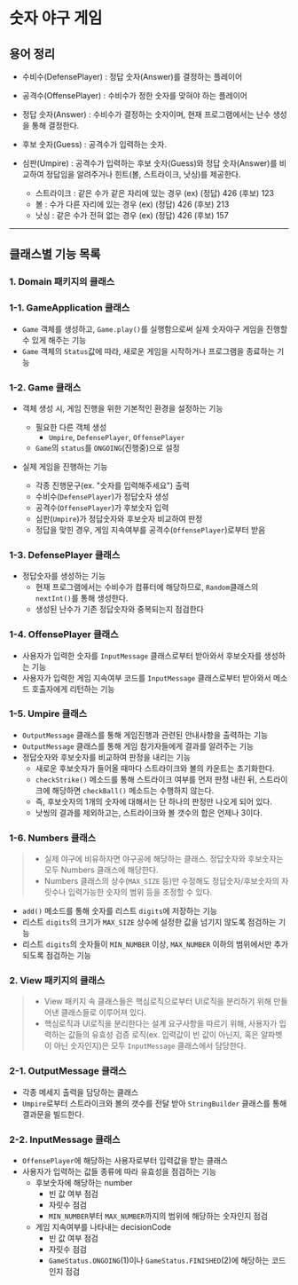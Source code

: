 # 숫자 야구 게임
## 용어 정리
* 수비수(DefensePlayer) : 정답 숫자(Answer)를 결정하는 플레이어
* 공격수(OffensePlayer) : 수비수가 정한 숫자를 맞혀야 하는 플레이어 

  
* 정답 숫자(Answer) : 수비수가 결정하는 숫자이며, 현재 프로그램에서는 난수 생성을 통해 결정한다. 
* 후보 숫자(Guess) : 공격수가 입력하는 숫자. 

* 심판(Umpire) : 공격수가 입력하는 후보 숫자(Guess)와 정답 숫자(Answer)를 비교하여 정답임을 알려주거나 힌트(볼, 스트라이크, 낫싱)를 제공한다.
    * 스트라이크 : 같은 수가 같은 자리에 있는 경우 (ex) (정답) 426  (후보) 123 
    * 볼 :  수가 다른 자리에 있는 경우 (ex) (정답) 426 (후보) 213
    * 낫싱 : 같은 수가 전혀 없는 경우 (ex) (정답) 426 (후보) 157
---
## 클래스별 기능 목록 
### 1. Domain 패키지의 클래스
### 1-1. GameApplication 클래스
* `Game` 객체를 생성하고, `Game.play()`를 실행함으로써 실제 숫자야구 게임을 진행할 수 있게 해주는 기능
* `Game` 객체의 `Status`값에 따라, 새로운 게임을 시작하거나 프로그램을 종료하는 기능

### 1-2. Game 클래스
* 객체 생성 시, 게임 진행을 위한 기본적인 환경을 설정하는 기능 
  * 필요한 다른 객체 생성
    * `Umpire`, `DefensePlayer`, `OffensePlayer`
  * `Game`의 `status`를 `ONGOING`(진행중)으로 설정
  
* 실제 게임을 진행하는 기능 
  * 각종 진행문구(ex. "숫자를 입력해주세요") 출력
  * 수비수(`DefensePlayer`)가 정답숫자 생성
  * 공격수(`OffensePlayer`)가 후보숫자 입력 
  * 심판(`Umpire`)가 정답숫자와 후보숫자 비교하여 판정
  * 정답을 맞힌 경우, 게임 지속여부를 공격수(`OffensePlayer`)로부터 받음

### 1-3. DefensePlayer 클래스
  * 정답숫자를 생성하는 기능
    * 현재 프로그램에서는 수비수가 컴퓨터에 해당하므로, `Random`클래스의 `nextInt()`를 통해 생성한다. 
    * 생성된 난수가 기존 정답숫자와 중복되는지 점검한다

### 1-4. OffensePlayer 클래스 
  * 사용자가 입력한 숫자를 `InputMessage` 클래스로부터 받아와서 후보숫자를 생성하는 기능
  * 사용자가 입력한 게임 지속여부 코드를 `InputMessage` 클래스로부터 받아와서 메소드 호출자에게 리턴하는 기능 

### 1-5. Umpire 클래스
  * `OutputMessage` 클래스를 통해 게임진행과 관련된 안내사항을 출력하는 기능
  * `OutputMessage` 클래스를 통해 게임 참가자들에게 결과를 알려주는 기능
  * 정답숫자와 후보숫자를 비교하여 판정을 내리는 기능 
    * 새로운 후보숫자가 들어올 때마다 스트라이크와 볼의 카운트는 초기화한다.  
    * `checkStrike()` 메소드를 통해 스트라이크 여부를 먼저 판정 내린 뒤, 스트라이크에 해당하면 `checkBall()` 메소드는 수행하지 않는다. 
    * 즉, 후보숫자의 1개의 숫자에 대해서는 단 하나의 판정만 나오게 되어 있다. 
    * 낫씽의 결과를 제외하고는, 스트라이크와 볼 갯수의 합은 언제나 3이다. 

### 1-6. Numbers 클래스
  > * 실제 야구에 비유하자면 야구공에 해당하는 클래스. 정답숫자와 후보숫자는 모두 Numbers 클래스에 해당한다.
  > * Numbers 클래스의 상수(`MAX_SIZE` 등)만 수정해도 정답숫자/후보숫자의 자릿수나 
      입력가능한 숫자의 범위 등을 조정할 수 있다. 
  * `add()` 메소드를 통해 숫자를 리스트 `digits`에 저장하는 기능
  * 리스트 `digits`의 크기가 `MAX_SIZE` 상수에 설정한 값을 넘기지 않도록 점검하는 기능
  * 리스트 `digits`의 숫자들이 `MIN_NUMBER` 이상, `MAX_NUMBER` 이하의 범위에서만 추가되도록 점검하는 기능 


### 2. View 패키지의 클래스
  > * View 패키지 속 클래스들은 핵심로직으로부터 UI로직을 분리하기 위해 
      만들어낸 클래스들로 이루어져 있다.
  > * 핵심로직과 UI로직을 분리한다는 설계 요구사항을 따르기 위해, 
  > 사용자가 입력하는 값들의 유효성 검증 로직(ex. 입력값이 빈 값이 아닌지, 혹은 알파벳이 아닌 숫자인지)은 모두 `InputMessage` 클래스에서 담당한다.
   
### 2-1. OutputMessage 클래스
  * 각종 메세지 출력을 담당하는 클래스
  * `Umpire`로부터 스트라이크와 볼의 갯수를 전달 받아 `StringBuilder` 클래스를 통해 결과문을 빌드한다. 

### 2-2. InputMessage 클래스
  * `OffensePlayer`에 해당하는 사용자로부터 입력값을 받는 클래스
  * 사용자가 입력하는 값들 종류에 따라 유효성을 점검하는 기능 
    * 후보숫자에 해당하는 number
        * 빈 값 여부 점검
        * 자릿수 점검 
        * `MIN_NUMBER`부터 `MAX_NUMBER`까지의 범위에 해당하는 숫자인지 점검
    * 게임 지속여부를 나타내는 decisionCode
        * 빈 값 여부 점검
        * 자릿수 점검
        * `GameStatus.ONGOING`(1)이나 `GameStatus.FINISHED`(2)에 해당하는 코드인지 점검